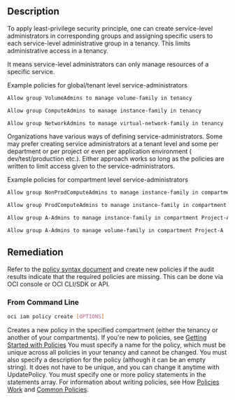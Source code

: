 ## Description

To apply least-privilege security principle, one can create service-level administrators in corresponding groups and assigning specific users to each service-level administrative group in a tenancy. This limits administrative access in a tenancy.

It means service-level administrators can only manage resources of a specific service.

Example policies for global/tenant level service-administrators

```bash
Allow group VolumeAdmins to manage volume-family in tenancy

Allow group ComputeAdmins to manage instance-family in tenancy

Allow group NetworkAdmins to manage virtual-network-family in tenancy
```

Organizations have various ways of defining service-administrators. Some may prefer creating service administrators at a tenant level and some per department or per project or even per application environment ( dev/test/production etc.). Either approach works so long as the policies are written to limit access given to the service-administrators.

Example policies for compartment level service-administrators

```bash
Allow group NonProdComputeAdmins to manage instance-family in compartment dev

Allow group ProdComputeAdmins to manage instance-family in compartment production

Allow group A-Admins to manage instance-family in compartment Project-A

Allow group A-Admins to manage volume-family in compartment Project-A
```

## Remediation

Refer to the [policy syntax document](https://docs.cloud.oracle.com/en-us/iaas/Content/Identity/Concepts/policysyntax.htm) and create new policies if the audit results indicate that the required policies are missing. This can be done via OCI console or OCI CLI/SDK or API.

### From Command Line

```bash
oci iam policy create [OPTIONS]
```

Creates a new policy in the specified compartment (either the tenancy or another of your compartments). If you're new to policies, see [Getting Started with Policies](https://docs.cloud.oracle.com/Content/Identity/Concepts/policygetstarted.htm) You must specify a name for the policy, which must be unique across all policies in your tenancy and cannot be changed. You must also specify a description for the policy (although it can be an empty string). It does not have to be unique, and you can change it anytime with UpdatePolicy. You must specify one or more policy statements in the statements array. For information about writing policies, see How [Policies Work](https://docs.cloud.oracle.com/Content/Identity/Concepts/policies.htm) and [Common Policies](https://docs.cloud.oracle.com/Content/Identity/Concepts/commonpolicies.htm).